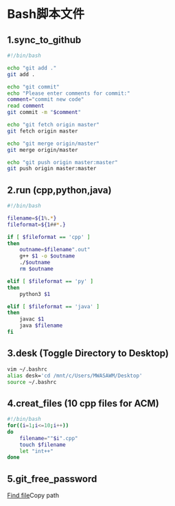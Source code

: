 # Bash脚本文件



## 1.sync_to_github

```bash
#!/bin/bash

echo "git add ."
git add .

echo "git commit"
echo "Please enter comments for commit:"
comment="commit new code"
read comment
git commit -m "$comment"

echo "git fetch origin master"
git fetch origin master

echo "git merge origin/master"
git merge origin/master

echo "git push origin master:master"
git push origin master:master
```



## 2.run (cpp,python,java)

~~~bash
#!/bin/bash

filename=${1%.*}
fileformat=${1##*.}

if [ $fileformat == 'cpp' ]
then
	outname=$filename".out"
	g++ $1 -o $outname
	./$outname
 	rm $outname

elif [ $fileformat == 'py' ]
then
	python3 $1

elif [ $fileformat == 'java' ]
then
	javac $1
	java $filename
fi
~~~



## 3.desk (Toggle Directory to Desktop)

```bash
vim ~/.bashrc
alias desk='cd /mnt/c/Users/MWASAWM/Desktop'
source ~/.bashrc
```



## 4.creat_files (10 cpp files for ACM)

```bash
#!/bin/bash
for((i=1;i<=10;i++))
do
	filename=""$i".cpp"
	touch $filename
	let "int++"
done
```



## 5.git_free_password

[Find file](https://github.com/MWASAWM/Configuration/find/master)Copy path


  